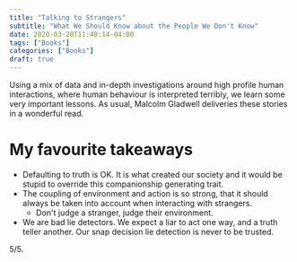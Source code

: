 ```yaml
---
title: "Talking to Strangers"
subtitle: "What We Should Know about the People We Don't Know"
date: 2020-03-20T11:40:14-04:00
tags: ["Books"]
categories: ["Books"]
draft: true
---
```


Using a mix of data and in-depth investigations around high profile human interactions, where human behaviour is interpreted terribly, we learn some very important lessons. As usual, Malcolm Gladwell deliveries these stories in a wonderful read.
 
# My favourite takeaways

* Defaulting to truth is OK. It is what created our society and it would be stupid to override this companionship generating trait.
* The coupling of environment and action is so strong, that it should always be taken into account when interacting with strangers.
    * Don't judge a stranger, judge their environment.
* We are bad lie detectors. We expect a liar to act one way, and a truth teller another. Our snap decision lie detection is never to be trusted.

5/5.